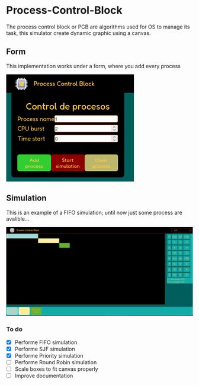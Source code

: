 # Process-Control-Block

The process control block or PCB are algorithms used for OS to manage its task,
this simulator create dynamic graphic using a canvas.

## Form

This implementation works under a form, where you add every process

![Form](./.example/form.png)

## Simulation

This is an example of a FIFO simulation; until now just some process are avalible...

![Fifo](./.example/fifo.png)

### To do

- [x] Performe FIFO simulation
- [x] Performe SJF simulation
- [x] Performe Priority simulation
- [ ] Performe Round Robin simulation
- [ ] Scale boxes to fit canvas properly
- [ ] Improve documentation
